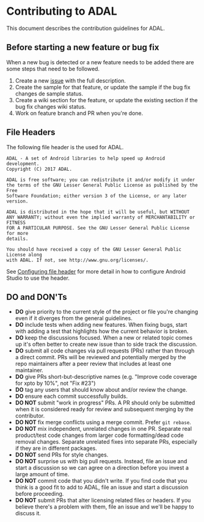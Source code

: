 Contributing to ADAL
======================

This document describes the contribution guidelines for ADAL. 

Before starting a new feature or bug fix
------------

When a new bug is detected or a new feature needs to be added there are some steps that need to be followed.

1. Create a new [issue](https://github.com/massivedisaster/ADAL/issues/new) with the full description.
2. Create the sample for that feature, or update the sample if the bug fix changes de sample status.
3. Create a wiki section for the feature, or update the existing section if the bug fix changes wiki status.
4. Work on feature branch and PR when you're done.

File Headers
------------

The following file header is the used for ADAL.

```
ADAL - A set of Android libraries to help speed up Android development.
Copyright (C) 2017 ADAL.

ADAL is free software; you can redistribute it and/or modify it under
the terms of the GNU Lesser General Public License as published by the Free
Software Foundation; either version 3 of the License, or any later version.

ADAL is distributed in the hope that it will be useful, but WITHOUT
ANY WARRANTY; without even the implied warranty of MERCHANTABILITY or FITNESS
FOR A PARTICULAR PURPOSE. See the GNU Lesser General Public License for more
details.

You should have received a copy of the GNU Lesser General Public License along
with ADAL. If not, see http://www.gnu.org/licenses/.
```

See [Configuring file header](https://github.com/massivedisaster/ADAL/wiki#configuring-file-header) for more detail in how to configure Android Studio to use the header.

DO and DON'Ts
--------------------

* **DO** give priority to the current style of the project or file you're changing even if it diverges from the general guidelines.
* **DO** include tests when adding new features. When fixing bugs, start with
  adding a test that highlights how the current behavior is broken.  
* **DO** keep the discussions focused. When a new or related topic comes up
  it's often better to create new issue than to side track the discussion.
* **DO** submit all code changes via pull requests (PRs) rather than through a direct commit. PRs will be reviewed and potentially merged by the repo maintainers after a peer review that includes at least one maintainer.
* **DO** give PRs short-but-descriptive names (e.g. "Improve code coverage for xpto by 10%", not "Fix #23")
* **DO** tag any users that should know about and/or review the change.
* **DO** ensure each commit successfully builds.
* **DO NOT** submit "work in progress" PRs.  A PR should only be submitted when it is considered ready for review and subsequent merging by the contributor.
* **DO NOT** fix merge conflicts using a merge commit. Prefer `git rebase`.
* **DO NOT** mix independent, unrelated changes in one PR. Separate real product/test code changes from larger code formatting/dead code removal changes. Separate unrelated fixes into separate PRs, especially if they are in different packages.
* **DO NOT** send PRs for style changes. 
* **DO NOT** surprise us with big pull requests. Instead, file an issue and start
  a discussion so we can agree on a direction before you invest a large amount
  of time.
* **DO NOT** commit code that you didn't write. If you find code that you think is a good fit to add to ADAL, file an issue and start a discussion before proceeding.
* **DO NOT** submit PRs that alter licensing related files or headers. If you believe there's a problem with them, file an issue and we'll be happy to discuss it.
